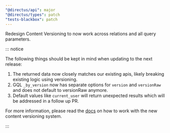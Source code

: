 ```yaml
---
"@directus/api": major
"@directus/types": patch
"tests-blackbox": patch
---
```


Redesign Content Versioning to now work across relations and all query parameters.

::: notice

The following things should be kept in mind when updating to the next release:
1. The returned data now closely matches our existing apis, likely breaking existing logic using versioning.
2. GQL `_by_version` now has separate options for `version` and `versionRaw` and does not default to versionRaw anymore.
3. Default values like `current_user` will return unexpected results which will be addressed in a follow up PR.

For more information, please read the [docs](TODO) on how to work with the new content versioning system.

:::
